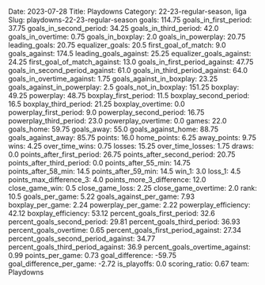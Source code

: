 Date: 2023-07-28
Title: Playdowns
Category: 22-23-regular-season, liga
Slug: playdowns-22-23-regular-season
goals: 114.75
goals_in_first_period: 37.75
goals_in_second_period: 34.25
goals_in_third_period: 42.0
goals_in_overtime: 0.75
goals_in_boxplay: 2.0
goals_in_powerplay: 20.75
leading_goals: 20.75
equalizer_goals: 20.5
first_goal_of_match: 9.0
goals_against: 174.5
leading_goals_against: 25.25
equalizer_goals_against: 24.25
first_goal_of_match_against: 13.0
goals_in_first_period_against: 47.75
goals_in_second_period_against: 61.0
goals_in_third_period_against: 64.0
goals_in_overtime_against: 1.75
goals_against_in_boxplay: 23.25
goals_against_in_powerplay: 2.5
goals_not_in_boxplay: 151.25
boxplay: 49.25
powerplay: 48.75
boxplay_first_period: 11.5
boxplay_second_period: 16.5
boxplay_third_period: 21.25
boxplay_overtime: 0.0
powerplay_first_period: 9.0
powerplay_second_period: 16.75
powerplay_third_period: 23.0
powerplay_overtime: 0.0
games: 22.0
goals_home: 59.75
goals_away: 55.0
goals_against_home: 88.75
goals_against_away: 85.75
points: 16.0
home_points: 6.25
away_points: 9.75
wins: 4.25
over_time_wins: 0.75
losses: 15.25
over_time_losses: 1.75
draws: 0.0
points_after_first_period: 26.75
points_after_second_period: 20.75
points_after_third_period: 0.0
points_after_55_min: 14.75
points_after_58_min: 14.5
points_after_59_min: 14.5
win_1: 3.0
loss_1: 4.5
points_max_difference_3: 4.0
points_more_3_difference: 12.0
close_game_win: 0.5
close_game_loss: 2.25
close_game_overtime: 2.0
rank: 10.5
goals_per_game: 5.22
goals_against_per_game: 7.93
boxplay_per_game: 2.24
powerplay_per_game: 2.22
powerplay_efficiency: 42.12
boxplay_efficiency: 53.12
percent_goals_first_period: 32.6
percent_goals_second_period: 29.81
percent_goals_third_period: 36.93
percent_goals_overtime: 0.65
percent_goals_first_period_against: 27.34
percent_goals_second_period_against: 34.77
percent_goals_third_period_against: 36.9
percent_goals_overtime_against: 0.99
points_per_game: 0.73
goal_difference: -59.75
goal_difference_per_game: -2.72
is_playoffs: 0.0
scoring_ratio: 0.67
team: Playdowns
